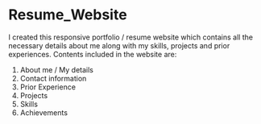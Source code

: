 # Resume_Website
I created this responsive portfolio / resume website which contains all the necessary details about me along with my skills, projects and prior experiences.
Contents included in the website are:
1. About me / My details
2. Contact information 
3. Prior Experience
4. Projects
5. Skills
6. Achievements
